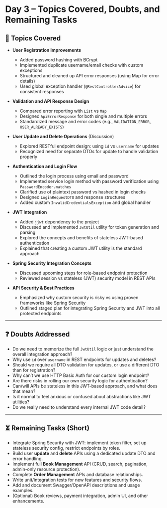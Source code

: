 # Day 3 – Topics Covered, Doubts, and Remaining Tasks

## 🚩 Topics Covered

- **User Registration Improvements**
    - Added password hashing with BCrypt
    - Implemented duplicate username/email checks with custom exceptions
    - Structured and cleaned up API error responses (using Map for error details)
    - Used global exception handler (`@RestControllerAdvice`) for consistent responses

- **Validation and API Response Design**
    - Compared error reporting with `List` vs `Map`
    - Designed `ApiErrorResponse` for both single and multiple errors
    - Standardized message and error codes (e.g., `VALIDATION_ERROR`, `USER_ALREADY_EXISTS`)

- **User Update and Delete Operations** (Discussion)
    - Explored RESTful endpoint design: using `id` vs `username` for updates
    - Recognized need for separate DTOs for update to handle validation properly

- **Authentication and Login Flow**
    - Outlined the login process using email and password
    - Implemented service login method with password verification using `PasswordEncoder.matches`
    - Clarified use of plaintext password vs hashed in login checks
    - Designed `LoginRequestDTO` and response structures
    - Added custom `InvalidCredentialsException` and global handler

- **JWT Integration**
    - Added `jjwt` dependency to the project
    - Discussed and implemented `JwtUtil` utility for token generation and parsing
    - Explored the concepts and benefits of stateless JWT-based authentication
    - Explained that creating a custom JWT utility is the standard approach

- **Spring Security Integration Concepts**
    - Discussed upcoming steps for role-based endpoint protection
    - Reviewed session vs stateless (JWT) security model in REST APIs

- **API Security & Best Practices**
    - Emphasized why custom security is risky vs using proven frameworks like Spring Security
    - Outlined staged plan for integrating Spring Security and JWT into all protected endpoints

---

## ❓ Doubts Addressed

- Do we need to memorize the full `JwtUtil` logic or just understand the overall integration approach?
- Why use `id` over `username` in REST endpoints for updates and deletes?
- Should we require all DTO validation for updates, or use a different DTO than for registration?
- Why can’t we use HTTP Basic Auth for our custom login endpoint?
- Are there risks in rolling our own security logic for authentication?
- Can/will APIs be stateless in this JWT-based approach, and what does that mean?
- Is it normal to feel anxious or confused about abstractions like JWT utilities?
- Do we really need to understand every internal JWT code detail?

---

## ⏳ Remaining Tasks (Short)

- Integrate Spring Security with JWT: implement token filter, set up stateless security config, restrict endpoints by roles.
- Build user **update** and **delete** APIs using a dedicated update DTO and error handling.
- Implement full **Book Management** API (CRUD, search, pagination, admin-only resource protection).
- Complete **Order Management** APIs and database relationships.
- Write unit/integration tests for new features and security flows.
- Add and document Swagger/OpenAPI descriptions and usage examples.
- (Optional) Book reviews, payment integration, admin UI, and other enhancements.


